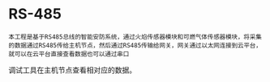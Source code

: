 # RS-485
    本工程是基于RS485总线的智能安防系统，通过火焰传感器模块和可燃气体传感器模块，将采集的数据通过RS485传给主机节点，然后通过RS485传输给网关，网关通过以太网连接到云平台，就可以在云平台直接查看数据也可以通过串口
调试工具在主机节点查看相对应的数据。
